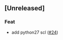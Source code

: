 <a name="unreleased"></a>
## [Unreleased]

### Feat
- add python27 scl ([#24](https://github.com/metwork-framework//issues/24))

